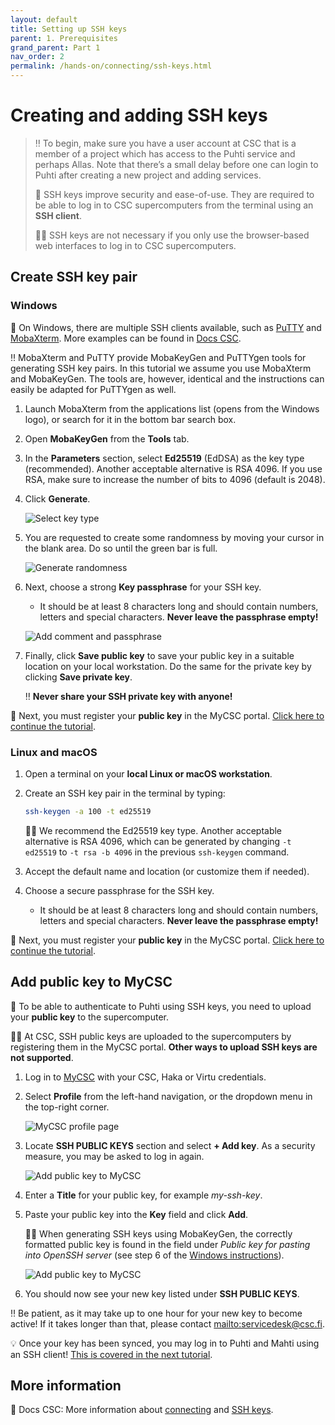 ```yaml
---
layout: default
title: Setting up SSH keys
parent: 1. Prerequisites
grand_parent: Part 1
nav_order: 2
permalink: /hands-on/connecting/ssh-keys.html
---
```


# Creating and adding SSH keys

> ‼️ To begin, make sure you have a user account at CSC that is a member of a project which has access to the Puhti service and perhaps Allas. Note that there’s a small delay before one can login to Puhti after creating a new project and adding services.
>
> 💬 SSH keys improve security and ease-of-use. They are required to be able to log in to CSC supercomputers from the terminal using an **SSH client**.
>
> ☝🏻 SSH keys are not necessary if you only use the browser-based web interfaces to log in to CSC supercomputers.

## Create SSH key pair

### Windows

💬 On Windows, there are multiple SSH clients available, such as [PuTTY](https://www.chiark.greenend.org.uk/~sgtatham/putty/latest.html) and [MobaXterm](https://mobaxterm.mobatek.net/download.html). More examples can be found in [Docs CSC](https://docs.csc.fi/computing/connecting/ssh-windows/).

‼️ MobaXterm and PuTTY provide MobaKeyGen and PuTTYgen tools for generating SSH key pairs. In this tutorial we assume you use MobaXterm and MobaKeyGen. The tools are, however, identical and the instructions can easily be adapted for PuTTYgen as well.

1. Launch MobaXterm from the applications list (opens from the Windows logo), or search for it in the bottom bar search box.
2. Open **MobaKeyGen** from the **Tools** tab.
3. In the **Parameters** section, select **Ed25519** (EdDSA) as the key type (recommended). Another acceptable alternative is RSA 4096. If you use RSA, make sure to increase the number of bits to 4096 (default is 2048).
4. Click **Generate**.

   ![Select key type](../../_slides/img/mobakeygen.png)

5. You are requested to create some randomness by moving your cursor in the blank area. Do so until the green bar is full.

   ![Generate randomness](../../_slides/img/mobakeygen-entropy.png)

6. Next, choose a strong **Key passphrase** for your SSH key.
   - It should be at least 8 characters long and should contain numbers, letters and special characters. **Never leave the passphrase empty!**

   ![Add comment and passphrase](../../_slides/img/mobakeygen-save.png)

7. Finally, click **Save public key** to save your public key in a suitable location on your local workstation. Do the same for the private key by clicking **Save private key**.

   ‼️ **Never share your SSH private key with anyone!**

💭 Next, you must register your **public key** in the MyCSC portal. [Click here to continue the tutorial](#add-public-key-to-mycsc).

### Linux and macOS

1. Open a terminal on your **local Linux or macOS workstation**.
2. Create an SSH key pair in the terminal by typing:

   ```bash
   ssh-keygen -a 100 -t ed25519
   ```

   ☝🏻 We recommend the Ed25519 key type. Another acceptable alternative is RSA 4096, which can be generated by changing `-t ed25519` to `-t rsa -b 4096` in the previous `ssh-keygen` command.

3. Accept the default name and location (or customize them if needed).
4. Choose a secure passphrase for the SSH key.
   - It should be at least 8 characters long and should contain numbers, letters and special characters. **Never leave the passphrase empty!**

💭 Next, you must register your **public key** in the MyCSC portal. [Click here to continue the tutorial](#add-public-key-to-mycsc).

## Add public key to MyCSC

💬 To be able to authenticate to Puhti using SSH keys, you need to upload your **public key** to the supercomputer.

☝🏻 At CSC, SSH public keys are uploaded to the supercomputers by registering them in the MyCSC portal. **Other ways to upload SSH keys are not supported**.

1. Log in to [MyCSC](https://my.csc.fi/) with your CSC, Haka or Virtu credentials.
2. Select **Profile** from the left-hand navigation, or the dropdown menu in the top-right corner.

   ![MyCSC profile page](../../_slides/img/mycsc-profile.png)

3. Locate **SSH PUBLIC KEYS** section and select **+ Add key**. As a security measure, you may be asked to log in again.

   ![Add public key to MyCSC](../../_slides/img/mycsc-add-key1.png)

4. Enter a **Title** for your public key, for example *my-ssh-key*.
5. Paste your public key into the **Key** field and click **Add**.

   ☝🏻 When generating SSH keys using MobaKeyGen, the correctly formatted public key is found in the field under *Public key for pasting into OpenSSH server* (see step 6 of the [Windows instructions](#windows)).

   ![Add public key to MyCSC](../../_slides/img/mycsc-add-key2.png)

6. You should now see your new key listed under **SSH PUBLIC KEYS**.

‼️ Be patient, as it may take up to one hour for your new key to become active! If it takes longer than that, please contact <mailto:servicedesk@csc.fi>.

💡 Once your key has been synced, you may log in to Puhti and Mahti using an SSH client! [This is covered in the next tutorial](ssh-puhti.md).

## More information

💭 Docs CSC: More information about [connecting](https://docs.csc.fi/computing/connecting/) and [SSH keys](https://docs.csc.fi/computing/connecting/ssh-keys/).
